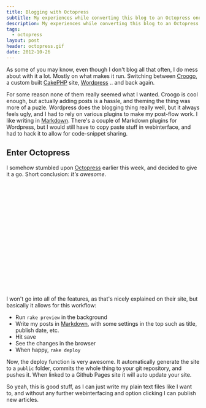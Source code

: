 ```yaml
---
title: Blogging with Octopress
subtitle: My experiences while converting this blog to an Octopress one
description: My experiences while converting this blog to an Octopress one
tags:
  - octopress
layout: post
header: octopress.gif
date: 2012-10-26
---
```


As some of you may know, even though I don't blog all that often, I do mess about with it a lot. Mostly on what makes it run. Switching between [Croogo](http://croogo.org), a custom built [CakePHP](http://cakephp.org) site, [Wordpress](http://wordpress.org) .. and back again.

For some reason none of them really seemed what I wanted. Croogo is cool enough, but actually adding posts is a hassle, and theming the thing was more of a puzle. Wordpress does the blogging thing really well, but it always feels ugly, and I had to rely on various plugins to make my post-flow work. I like writing in [Markdown](http://daringfireball.net/projects/markdown/). There's a couple of Markdown plugins for Wordpress, but I would still have to copy paste stuff in webinterface, and had to hack it to allow for code-snippet sharing.

## Enter Octopress

I somehow stumbled upon [Octopress](http://octopress.org) earlier this week, and decided to give it a go. Short conclusion: _It's awesome_.

<!-- Rectangle Ad -->
<center>
<ins class="adsbygoogle"
     style="display:inline-block;width:336px;height:280px"
     data-ad-client="ca-pub-0534492338431642"
     data-ad-slot="3199566305"></ins>
</center>
<script>
(adsbygoogle = window.adsbygoogle || []).push({});
</script>

I won't go into all of the features, as that's nicely explained on their site, but basically it allows for this workflow:

- Run `rake preview` in the background
- Write my posts in [Markdown](http://daringfireball.net/projects/markdown/), with some settings in the top such as title, publish date, etc.
- Hit save
- See the changes in the browser
- When happy, `rake deploy`

Now, the deploy function is very awesome. It automatically generate the site to a `public` folder, commits the whole thing to your git repository, and pushes it. When linked to a Github Pages site it will auto update your site.

So yeah, this is good stuff, as I can just write my plain text files like I want to, and without any further webinterfacing and option clicking I can publish new articles.
